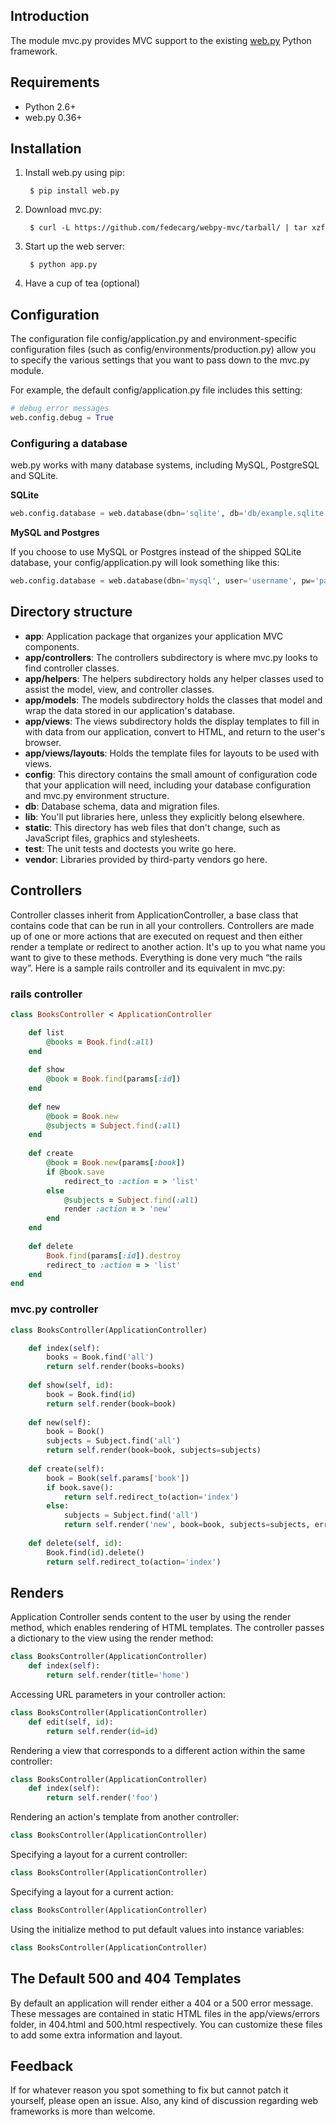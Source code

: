 ## Introduction

The module mvc.py provides MVC support to the existing [web.py](http://webpy.org/) Python framework.

## Requirements

* Python 2.6+
* web.py 0.36+

## Installation

1. Install web.py using pip:

        $ pip install web.py

2. Download mvc.py:

        $ curl -L https://github.com/fedecarg/webpy-mvc/tarball/ | tar xzf

3. Start up the web server:

        $ python app.py

4. Have a cup of tea (optional)

## Configuration

The configuration file config/application.py and environment-specific configuration files (such as config/environments/production.py) allow you to specify the various settings that you want to pass down to the mvc.py module.

For example, the default config/application.py file includes this setting:

```python
# debug error messages
web.config.debug = True
```

### Configuring a database

web.py works with many database systems, including MySQL, PostgreSQL and SQLite.

**SQLite**

```python
web.config.database = web.database(dbn='sqlite', db='db/example.sqlite')
```

**MySQL and Postgres**

If you choose to use MySQL or Postgres instead of the shipped SQLite database, your config/application.py will look something like this: 

```python
web.config.database = web.database(dbn='mysql', user='username', pw='password', db='example')
```

## Directory structure

+ **app**: Application package that organizes your application MVC components.  
+ **app/controllers**: The controllers subdirectory is where mvc.py looks to find controller classes.   
+ **app/helpers**: The helpers subdirectory holds any helper classes used to assist the model, view, and controller classes.    
+ **app/models**: The models subdirectory holds the classes that model and wrap the data stored in our application's database.  
+ **app/views**: The views subdirectory holds the display templates to fill in with data from our application, convert to HTML, and return to the user's browser.   
+ **app/views/layouts**: Holds the template files for layouts to be used with views.    
+ **config**: This directory contains the small amount of configuration code that your application will need, including your database configuration and mvc.py environment structure.    
+ **db**: Database schema, data and migration files.    
+ **lib**: You'll put libraries here, unless they explicitly belong elsewhere.  
+ **static**: This directory has web files that don't change, such as JavaScript files, graphics and stylesheets.   
+ **test**: The unit tests and doctests you write go here.  
+ **vendor**: Libraries provided by third-party vendors go here.    

## Controllers

Controller classes inherit from ApplicationController, a base class that contains code that can be run in all your controllers. Controllers are made up of one or more actions that are executed on request and then either render a template or redirect to another action. It's up to you what name you want to give to these methods. Everything is done very much “the rails way”. Here is a sample rails controller and its equivalent in mvc.py:

### rails controller

```ruby
class BooksController < ApplicationController

    def list
        @books = Book.find(:all)
    end
    
    def show
        @book = Book.find(params[:id])
    end
    
    def new
        @book = Book.new
        @subjects = Subject.find(:all)
    end
    
    def create
        @book = Book.new(params[:book])
        if @book.save
            redirect_to :action = > 'list'
        else
            @subjects = Subject.find(:all)
            render :action = > 'new'
        end
    end
    
    def delete
        Book.find(params[:id]).destroy
        redirect_to :action = > 'list'
    end
end
```

### mvc.py controller

```python
class BooksController(ApplicationController)

    def index(self):
        books = Book.find('all')
        return self.render(books=books)
        
    def show(self, id):
        book = Book.find(id)
        return self.render(book=book)
        
    def new(self):
        book = Book()
        subjects = Subject.find('all')
        return self.render(book=book, subjects=subjects)
    
    def create(self):
        book = Book(self.params['book'])
        if book.save():
            return self.redirect_to(action='index')
        else:
            subjects = Subject.find('all')
            return self.render('new', book=book, subjects=subjects, error='Error message') 
    
    def delete(self, id):
        Book.find(id).delete()
        return self.redirect_to(action='index')
```

## Renders

Application Controller sends content to the user by using the render method, which enables rendering of HTML templates. The controller passes a dictionary to the view using the render method:

```python
class BooksController(ApplicationController)
    def index(self):
        return self.render(title='home')
```

Accessing URL parameters in your controller action:

```python
class BooksController(ApplicationController)
    def edit(self, id):
        return self.render(id=id)
```

Rendering a view that corresponds to a different action within the same controller:

```python
class BooksController(ApplicationController)
    def index(self):
        return self.render('foo')
```

Rendering an action's template from another controller:

```python
class BooksController(ApplicationController)

```

Specifying a layout for a current controller:

```python
class BooksController(ApplicationController)

```

Specifying a layout for a current action:

```python
class BooksController(ApplicationController)

```

Using the initialize method to put default values into instance variables:


```python
class BooksController(ApplicationController)

```


## The Default 500 and 404 Templates

By default an application will render either a 404 or a 500 error message. These messages are contained in static HTML files in the app/views/errors folder, in 404.html and 500.html respectively. You can customize these files to add some extra information and layout.

## Feedback

If for whatever reason you spot something to fix but cannot patch it yourself, please open an issue.  Also, any kind of discussion regarding web frameworks is more than welcome.




 
